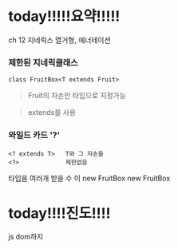 # today!!!!!요약!!!!!
ch 12 지네릭스 열거형, 에너테이션

### 제한된 지네릭클래스
```
class FruitBox<T extends Fruit>
```
> Fruit의 자손만 타입으로 지정가능

> extends를 사용

### 와일드 카드 '?'
```
<? extends T>	T와 그 자손들
<?>				제한없음
```
타입을 여러개 받을 수 이
new FruitBox<Apple>
new  FruitBox<Grape>
# today!!!!진도!!!!
js dom까지
<!--stackedit_data:
eyJoaXN0b3J5IjpbLTIyMTA1NzgzM119
-->
